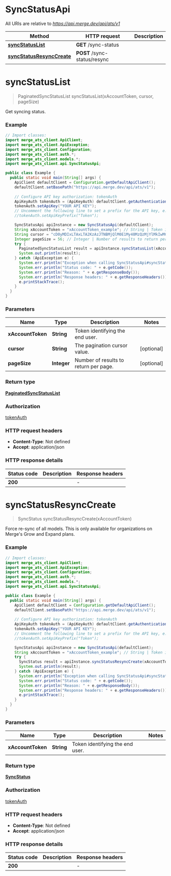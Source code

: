 # SyncStatusApi

All URIs are relative to *https://api.merge.dev/api/ats/v1*

Method | HTTP request | Description
------------- | ------------- | -------------
[**syncStatusList**](SyncStatusApi.md#syncStatusList) | **GET** /sync-status | 
[**syncStatusResyncCreate**](SyncStatusApi.md#syncStatusResyncCreate) | **POST** /sync-status/resync | 


<a name="syncStatusList"></a>
# **syncStatusList**
> PaginatedSyncStatusList syncStatusList(xAccountToken, cursor, pageSize)



Get syncing status.

### Example
```java
// Import classes:
import merge_ats_client.ApiClient;
import merge_ats_client.ApiException;
import merge_ats_client.Configuration;
import merge_ats_client.auth.*;
import merge_ats_client.models.*;
import merge_ats_client.api.SyncStatusApi;

public class Example {
  public static void main(String[] args) {
    ApiClient defaultClient = Configuration.getDefaultApiClient();
    defaultClient.setBasePath("https://api.merge.dev/api/ats/v1");
    
    // Configure API key authorization: tokenAuth
    ApiKeyAuth tokenAuth = (ApiKeyAuth) defaultClient.getAuthentication("tokenAuth");
    tokenAuth.setApiKey("YOUR API KEY");
    // Uncomment the following line to set a prefix for the API key, e.g. "Token" (defaults to null)
    //tokenAuth.setApiKeyPrefix("Token");

    SyncStatusApi apiInstance = new SyncStatusApi(defaultClient);
    String xAccountToken = "xAccountToken_example"; // String | Token identifying the end user.
    String cursor = "cD0yMDIxLTAxLTA2KzAzJTNBMjQlM0E1My40MzQzMjYlMkIwMCUzQTAw"; // String | The pagination cursor value.
    Integer pageSize = 56; // Integer | Number of results to return per page.
    try {
      PaginatedSyncStatusList result = apiInstance.syncStatusList(xAccountToken, cursor, pageSize);
      System.out.println(result);
    } catch (ApiException e) {
      System.err.println("Exception when calling SyncStatusApi#syncStatusList");
      System.err.println("Status code: " + e.getCode());
      System.err.println("Reason: " + e.getResponseBody());
      System.err.println("Response headers: " + e.getResponseHeaders());
      e.printStackTrace();
    }
  }
}
```

### Parameters

Name | Type | Description  | Notes
------------- | ------------- | ------------- | -------------
 **xAccountToken** | **String**| Token identifying the end user. |
 **cursor** | **String**| The pagination cursor value. | [optional]
 **pageSize** | **Integer**| Number of results to return per page. | [optional]

### Return type

[**PaginatedSyncStatusList**](PaginatedSyncStatusList.md)

### Authorization

[tokenAuth](../README.md#tokenAuth)

### HTTP request headers

 - **Content-Type**: Not defined
 - **Accept**: application/json

### HTTP response details
| Status code | Description | Response headers |
|-------------|-------------|------------------|
**200** |  |  -  |

<a name="syncStatusResyncCreate"></a>
# **syncStatusResyncCreate**
> SyncStatus syncStatusResyncCreate(xAccountToken)



Force re-sync of all models. This is only available for organizations on Merge&#39;s Grow and Expand plans.

### Example
```java
// Import classes:
import merge_ats_client.ApiClient;
import merge_ats_client.ApiException;
import merge_ats_client.Configuration;
import merge_ats_client.auth.*;
import merge_ats_client.models.*;
import merge_ats_client.api.SyncStatusApi;

public class Example {
  public static void main(String[] args) {
    ApiClient defaultClient = Configuration.getDefaultApiClient();
    defaultClient.setBasePath("https://api.merge.dev/api/ats/v1");
    
    // Configure API key authorization: tokenAuth
    ApiKeyAuth tokenAuth = (ApiKeyAuth) defaultClient.getAuthentication("tokenAuth");
    tokenAuth.setApiKey("YOUR API KEY");
    // Uncomment the following line to set a prefix for the API key, e.g. "Token" (defaults to null)
    //tokenAuth.setApiKeyPrefix("Token");

    SyncStatusApi apiInstance = new SyncStatusApi(defaultClient);
    String xAccountToken = "xAccountToken_example"; // String | Token identifying the end user.
    try {
      SyncStatus result = apiInstance.syncStatusResyncCreate(xAccountToken);
      System.out.println(result);
    } catch (ApiException e) {
      System.err.println("Exception when calling SyncStatusApi#syncStatusResyncCreate");
      System.err.println("Status code: " + e.getCode());
      System.err.println("Reason: " + e.getResponseBody());
      System.err.println("Response headers: " + e.getResponseHeaders());
      e.printStackTrace();
    }
  }
}
```

### Parameters

Name | Type | Description  | Notes
------------- | ------------- | ------------- | -------------
 **xAccountToken** | **String**| Token identifying the end user. |

### Return type

[**SyncStatus**](SyncStatus.md)

### Authorization

[tokenAuth](../README.md#tokenAuth)

### HTTP request headers

 - **Content-Type**: Not defined
 - **Accept**: application/json

### HTTP response details
| Status code | Description | Response headers |
|-------------|-------------|------------------|
**200** |  |  -  |

